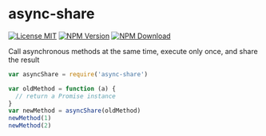 # async-share

[![License MIT](https://img.shields.io/npm/l/async-share.svg)](https://github.com/zhuweiyou/async-share/blob/master/LICENSE)
[![NPM Version](https://img.shields.io/npm/v/async-share.svg)](https://www.npmjs.com/package/async-share)
[![NPM Download](https://img.shields.io/npm/dt/async-share.svg)](https://www.npmjs.com/package/async-share)

Call asynchronous methods at the same time, execute only once, and share the result

```js
var asyncShare = require('async-share')

var oldMethod = function (a) {
  // return a Promise instance
}
var newMethod = asyncShare(oldMethod)
newMethod(1)
newMethod(2)
```
